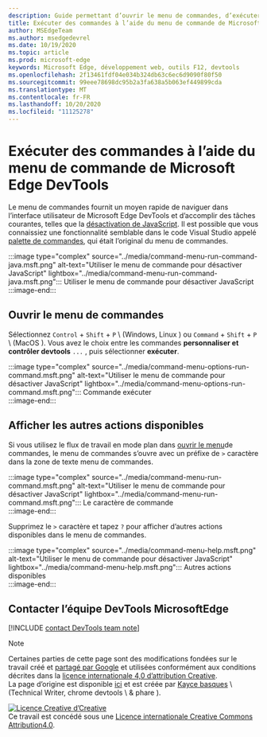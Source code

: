 ```yaml
---
description: Guide permettant d’ouvrir le menu de commandes, d’exécuter des commandes, de revoir d’autres actions, etc.
title: Exécuter des commandes à l’aide du menu de commande de Microsoft Edge DevTools
author: MSEdgeTeam
ms.author: msedgedevrel
ms.date: 10/19/2020
ms.topic: article
ms.prod: microsoft-edge
keywords: Microsoft Edge, développement web, outils F12, devtools
ms.openlocfilehash: 2f13461fdf04e034b324db63c6ec6d9090f80f50
ms.sourcegitcommit: 99eee78698dc95b2a3fa638a5b063ef449899cda
ms.translationtype: MT
ms.contentlocale: fr-FR
ms.lasthandoff: 10/20/2020
ms.locfileid: "11125278"
---
```

<!-- Copyright Kayce Basques 

   Licensed under the Apache License, Version 2.0 (the "License");
   you may not use this file except in compliance with the License.
   You may obtain a copy of the License at

       https://www.apache.org/licenses/LICENSE-2.0

   Unless required by applicable law or agreed to in writing, software
   distributed under the License is distributed on an "AS IS" BASIS,
   WITHOUT WARRANTIES OR CONDITIONS OF ANY KIND, either express or implied.
   See the License for the specific language governing permissions and
   limitations under the License.  -->  

# Exécuter des commandes à l’aide du menu de commande de Microsoft Edge DevTools  

  

Le menu de commandes fournit un moyen rapide de naviguer dans l’interface utilisateur de Microsoft Edge DevTools et d’accomplir des tâches courantes, telles que la [désactivation de JavaScript][JavascriptDisable].  Il est possible que vous connaissiez une fonctionnalité semblable dans le code Visual Studio appelé [palette de commandes][VisualStudioCodeUICommandPalette], qui était l’original du menu de commandes.  

:::image type="complex" source="../media/command-menu-run-command-java.msft.png" alt-text="Utiliser le menu de commande pour désactiver JavaScript" lightbox="../media/command-menu-run-command-java.msft.png":::
   Utiliser le menu de commande pour désactiver JavaScript  
:::image-end:::  

## Ouvrir le menu de commandes  

Sélectionnez `Control` + `Shift` + `P` \ (Windows, Linux \) ou `Command` + `Shift` + `P` \ (MacOS \). Vous avez le choix entre les commandes **personnaliser et contrôler devtools** `...` , puis sélectionner **exécuter**.  

:::image type="complex" source="../media/command-menu-options-run-command.msft.png" alt-text="Utiliser le menu de commande pour désactiver JavaScript" lightbox="../media/command-menu-options-run-command.msft.png":::
   Commande exécuter  
:::image-end:::  

## Afficher les autres actions disponibles  

Si vous utilisez le flux de travail en mode plan dans [ouvrir le menu](#open-the-command-menu)de commandes, le menu de commandes s’ouvre avec un préfixe de `>` caractère dans la zone de texte menu de commandes.  

:::image type="complex" source="../media/command-menu-run-command.msft.png" alt-text="Utiliser le menu de commande pour désactiver JavaScript" lightbox="../media/command-menu-run-command.msft.png":::
   Le caractère de commande  
:::image-end:::  

Supprimez le `>` caractère et tapez `?` pour afficher d’autres actions disponibles dans le menu de commandes.  

:::image type="complex" source="../media/command-menu-help.msft.png" alt-text="Utiliser le menu de commande pour désactiver JavaScript" lightbox="../media/command-menu-help.msft.png":::
   Autres actions disponibles  
:::image-end:::  

## Contacter l’équipe DevTools MicrosoftEdge  

[!INCLUDE [contact DevTools team note](../includes/contact-devtools-team-note.md)]  

<!-- links -->  

[JavascriptDisable]: ../javascript/disable.md "Désactiver JavaScript avec Microsoft Edge DevTools | Documents Microsoft"  

[VisualStudioCodeUICommandPalette]: https://code.visualstudio.com/docs/getstarted/userinterface#_command-palette "Palette de commandes-interface utilisateur de code Visual Studio"  

> [!NOTE]
> Certaines parties de cette page sont des modifications fondées sur le travail créé et [partagé par Google][GoogleSitePolicies] et utilisées conformément aux conditions décrites dans la [licence internationale 4,0 d’attribution Creative][CCA4IL].  
> La page d’origine est disponible [ici](https://developers.google.com/web/tools/chrome-devtools/command-menu/index) et est créée par [Kayce basques][KayceBasques] \ (Technical Writer, chrome devtools \ & phare \).  

[![Licence Creative d’Creative][CCby4Image]][CCA4IL]  
Ce travail est concédé sous une [Licence internationale Creative Commons Attribution4.0][CCA4IL].  

[CCA4IL]: https://creativecommons.org/licenses/by/4.0  
[CCby4Image]: https://i.creativecommons.org/l/by/4.0/88x31.png  
[GoogleSitePolicies]: https://developers.google.com/terms/site-policies  
[KayceBasques]: https://developers.google.com/web/resources/contributors/kaycebasques  
